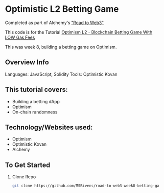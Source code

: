 # Optimistic L2 Betting Game

Completed as part of Alchemy's ["Road to Web3"](https://www.youtube.com/playlist?list=PLMj8NvODurfEYLsuiClgikZBGDfhwdcXF)

This code is for the Tutorial [Optimism L2 - Blockchain Betting Game With LOW Gas Fees](https://youtu.be/TL5NoWky3Uk)

This was week 8, building a betting game on Optimism.

## Overview Info

Languages: JavaScript, Solidity
Tools: Optimistic Kovan

## This tutorial covers:

- Building a betting dApp
- Optimism
- On-chain randomness

## Technology/Websites used:

- Optimism
- Optimistic Kovan
- Alchemy

## To Get Started

1. Clone Repo
   ```sh
   git clone https://github.com/MSBivens/road-to-web3-week8-betting-game
   ```
